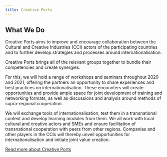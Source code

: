 ```yaml
---
title: Creative Ports
---
```


## What We Do

Creative Ports aims to improve and encourage collaboration between the Cultural and Creative Industries (CCI) actors of the participating countries and to further develop strategies and processes around internationalisation.

Creative Ports brings all of the relevant groups together to bundle their competencies and create synergies.

For this, we will hold a range of workshops and seminars throughout 2020 and 2021, offering the partners an opportunity to share experiences and best practices on internationalisation. These encounters will create opportunities and provide ample space for joint development of training and networking formats, as well as discussions and analysis around methods of supra-regional cooperation.

We will exchange tools of internationalisation, test them in a transnational context and develop learning modules from them. We all work with local cultural and creative actors and SMEs and ensure facilitation of transnational cooperation with peers from other regions. Companies and other players in the CCIs will thereby unveil opportunities for internationalisation and initiate joint value creation.

[Read more about Creative Ports](https://www.creativeports.eu/about)
